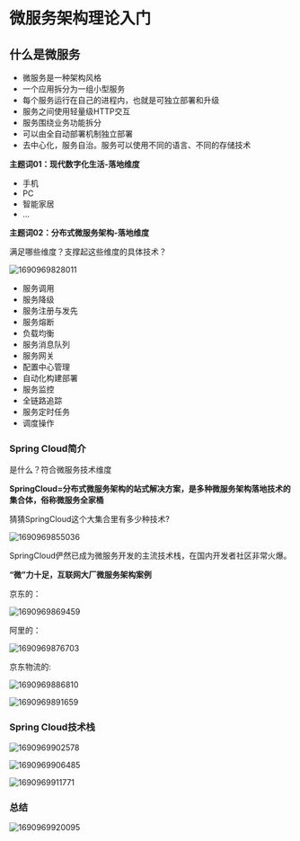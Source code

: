 # 微服务架构理论入门

## 什么是微服务

* 微服务是一种架构风格
* 一个应用拆分为一组小型服务
* 每个服务运行在自己的进程内，也就是可独立部署和升级
* 服务之间使用轻量级HTTP交互
* 服务围绕业务功能拆分
* 可以由全自动部署机制独立部署
* 去中心化，服务自治。服务可以使用不同的语言、不同的存储技术

**主题词01：现代数字化生活-落地维度**

* 手机
* PC
* 智能家居
* …

**主题词02：分布式微服务架构-落地维度**

满足哪些维度？支撑起这些维度的具体技术？

![1690969828011](image/23-08-02-微服务架构理论入门/1690969828011.png)

* 服务调用
* 服务降级
* 服务注册与发先
* 服务熔断
* 负载均衡
* 服务消息队列
* 服务网关
* 配置中心管理
* 自动化构建部署
* 服务监控
* 全链路追踪
* 服务定时任务
* 调度操作

### **Spring Cloud简介**

是什么？符合微服务技术维度

**SpringCloud=分布式微服务架构的站式解决方案，是多种微服务架构落地技术的集合体，俗称微服务全家桶**

猜猜SpringCloud这个大集合里有多少种技术?

![1690969855036](image/23-08-02-微服务架构理论入门/1690969855036.png)

SpringCloud俨然已成为微服务开发的主流技术栈，在国内开发者社区非常火爆。

**“微”力十足，互联网大厂微服务架构案例**

京东的：

![1690969869459](image/23-08-02-微服务架构理论入门/1690969869459.png)

阿里的：

![1690969876703](image/23-08-02-微服务架构理论入门/1690969876703.png)

京东物流的:

![1690969886810](image/23-08-02-微服务架构理论入门/1690969886810.png)

![1690969891659](image/23-08-02-微服务架构理论入门/1690969891659.png)

### **Spring Cloud技术栈**

![1690969902578](image/23-08-02-微服务架构理论入门/1690969902578.png)

![1690969906485](image/23-08-02-微服务架构理论入门/1690969906485.png)

![1690969911771](image/23-08-02-微服务架构理论入门/1690969911771.png)

### 总结

![1690969920095](image/23-08-02-微服务架构理论入门/1690969920095.png)
